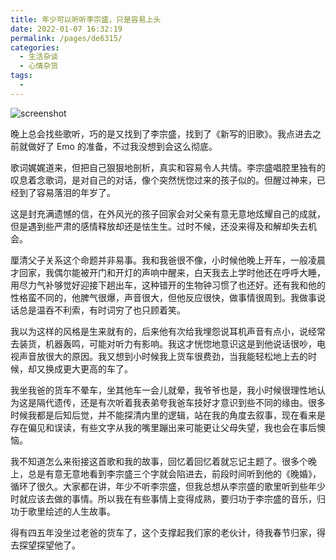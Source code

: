 ```yaml
---
title: 年少可以听听李宗盛，只是容易上头
date: 2022-01-07 16:32:19
permalink: /pages/de6315/
categories:
  - 生活杂谈
  - 心情杂货
tags:
  - 
---
```

![screenshot](https://muyun-blog-pic.oss-cn-shanghai.aliyuncs.com/picgo/screenshot.png)

晚上总会找些歌听，巧的是又找到了李宗盛，找到了《新写的旧歌》。我点进去之前就做好了 Emo 的准备，不过我没想到会这么彻底。

歌词娓娓道来，但把自己狠狠地剖析，真实和容易令人共情。李宗盛唱腔里独有的叹息着念歌词，是对自己的对话，像个突然恍惚过来的孩子似的。但醒过神来，已经到了容易落泪的年岁了。

这是封充满遗憾的信，在外风光的孩子回家会对父亲有意无意地炫耀自己的成就，但是遇到些严肃的感情释放却还是怯生生。过时不候，还没来得及和解却失去机会。

厘清父子关系这个命题并非易事。我和我爸很不像，小时候他晚上开车，一般凌晨才回家，我偶尔能被开门和开灯的声响中醒来，白天我去上学时他还在呼呼大睡，用尽力气补够觉好迎接下趟出车，这种错开的生物钟习惯了也还好。还有我和他的性格蛮不同的，他脾气很爆，声音很大，但他反应很快，做事情很周到。我做事说话总是温吞不利索，有时词穷了也只顾着笑。

我以为这样的风格是生来就有的，后来他有次给我埋怨说耳机声音有点小，说经常去装货，机器轰鸣，可能对听力有影响。我这才恍惚地意识这是到他说话很吵，电视声音放很大的原因。我又想到小时候我上货车很费劲，当我能轻松地上去的时候，却又换成更大更高的车了。

我坐我爸的货车不晕车，坐其他车一会儿就晕，我爷爷也是，我小时候很理性地认为这是隔代遗传，还是有次听着我表弟夸我爸车技好才意识到些不同的缘由。很多时候我都是后知后觉，并不能探清内里的逻辑，站在我的角度去叙事，现在看来是存在偏见和误读，有些文字从我的嘴里蹦出来可能更让父母失望，我也会在事后懊恼。

我不知道怎么来衔接这首歌和我的故事，回忆着回忆着就忘记主题了。很多个晚上，总是有意无意地看到李宗盛三个字就会陷进去，前段时间听到他的《晚婚》，循环了很久。大家都在讲，年少不听李宗盛，但我总想从李宗盛的歌里听到些年少时就应该去做的事情。所以我在有些事情上变得成熟，要归功于李宗盛的音乐，归功于歌里绘述的人生故事。

得有四五年没坐过老爸的货车了，这个支撑起我们家的老伙计，待我春节归家，得去探望探望他了。